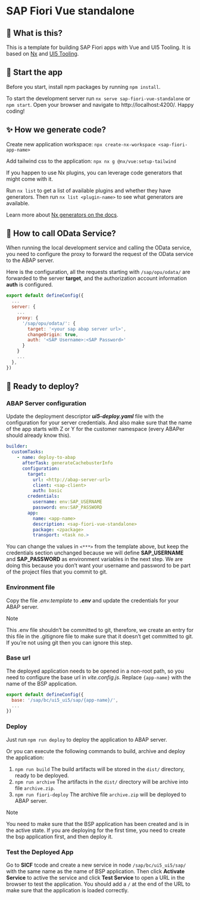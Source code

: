 # SAP Fiori Vue standalone

## 🌟 What is this?

This is a template for building SAP Fiori apps with Vue and UI5 Tooling. It is based on [Nx](https://nx.dev) and [UI5 Tooling](https://sap.github.io/ui5-tooling/).

## 🛫 Start the app

Before you start, install npm packages by running `npm install`.

To start the development server run `nx serve sap-fiori-vue-standalone` or `npm start`. Open your browser and navigate to http://localhost:4200/. Happy coding!

## ✨ How we generate code?

Create new application workspace: 
`npx create-nx-workspace <sap-fiori-app-name>`

Add tailwind css to the application:
`npx nx g @nx/vue:setup-tailwind`

If you happen to use Nx plugins, you can leverage code generators that might come with it.

Run `nx list` to get a list of available plugins and whether they have generators. Then run `nx list <plugin-name>` to see what generators are available.

Learn more about [Nx generators on the docs](https://nx.dev/plugin-features/use-code-generators).

## 📡 How to call OData Service?

When running the local development service and calling the OData service, you need to configure the proxy to forward the request of the OData service to the ABAP server.

Here is the configuration, all the requests starting with `/sap/opu/odata/` are forwarded to the server **target**, and the authorization account information **auth** is configured.

```javascript
export default defineConfig({
  ...
  server: {
    ...
    proxy: {
      '/sap/opu/odata/': {
        target: '<your sap abap server url>',
        changeOrigin: true,
        auth: '<SAP Username>:<SAP Password>'
      }
    }
    ...
  },
})
```

## 🚀 Ready to deploy?

### ABAP Server configuration

Update the deployment descriptor **_ui5-deploy.yaml_** file with the configuration for your server credentials. And also make sure that the name of the app starts with Z or Y for the customer namespace (every ABAPer should already know this).

```yaml
builder:
  customTasks:
    - name: deploy-to-abap
      afterTask: generateCachebusterInfo
      configuration:
        target:
          url: <http://abap-server-url>
          client: <sap-client>
          auth: basic
        credentials:
          username: env:SAP_USERNAME
          password: env:SAP_PASSWORD
        app:
          name: <app-name>
          description: <sap-fiori-vue-standalone>
          package: <zpackage>
          transport: <task no.>
```

You can change the values in `<***>` from the template above, but keep the credentials section unchanged because we will define **SAP_USERNAME** and **SAP_PASSWORD** as environment variables in the next step. We are doing this because you don’t want your username and password to be part of the project files that you commit to git.

### Environment file

Copy the file _.env.template_ to **_.env_** and update the credentials for your ABAP server.

> [!NOTE]
> This .env file shouldn’t be committed to git, therefore, we create an entry for this file in the .gitignore file to make sure that it doesn’t get committed to git. If you’re not using git then you can ignore this step.

### Base url

The deployed application needs to be opened in a non-root path, so you need to configure the base url in *vite.config.js*. Replace `{app-name}` with the name of the BSP application.

```javascript
export default defineConfig({
  base: '/sap/bc/ui5_ui5/sap/{app-name}/',
  ...
})
```

### Deploy

Just run `npm run deploy` to deploy the application to ABAP server.

Or you can execute the following commands to build, archive and deploy the application:

1. `npm run build`  The build artifacts will be stored in the `dist/` directory, ready to be deployed.
2. `npm run archive` The artifacts in the `dist/` directory will be archive into file `archive.zip`.
3. `npm run fiori-deploy` The archive file `archive.zip` will be deployed to ABAP server.

> [!NOTE]
> You need to make sure that the BSP application has been created and is in the active state. If you are deploying for the first time, you need to create the bsp application first, and then deploy it.

### Test the Deployed App

Go to **SICF** tcode and create a new service in node `/sap/bc/ui5_ui5/sap/` with the same name as the name of BSP application. Then click **Activate Service** to active the service and click **Test Service** to open a URL in the browser to test the application.
You should add a `/` at the end of the URL to make sure that the application is loaded correctly.

